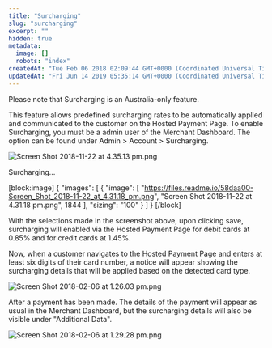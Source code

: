 ```yaml
---
title: "Surcharging"
slug: "surcharging"
excerpt: ""
hidden: true
metadata: 
  image: []
  robots: "index"
createdAt: "Tue Feb 06 2018 02:09:44 GMT+0000 (Coordinated Universal Time)"
updatedAt: "Fri Jun 14 2019 05:35:14 GMT+0000 (Coordinated Universal Time)"
---
```

Please note that Surcharging is an Australia-only feature.

This feature allows predefined surcharging rates to be automatically applied and communicated to the customer on the Hosted Payment Page. To enable Surcharging, you must be a admin user of the Merchant Dashboard. The option can be found under Admin > Account > Surcharging.

![](https://files.readme.io/5eb008f-Screen_Shot_2018-11-22_at_4.35.13_pm.png "Screen Shot 2018-11-22 at 4.35.13 pm.png")

Surcharging...

[block:image]
{
  "images": [
    {
      "image": [
        "https://files.readme.io/58daa00-Screen_Shot_2018-11-22_at_4.31.18_pm.png",
        "Screen Shot 2018-11-22 at 4.31.18 pm.png",
        1844
      ],
      "sizing": "100"
    }
  ]
}
[/block]


With the selections made in the screenshot above, upon clicking save, surcharging will enabled via the Hosted Payment Page for debit cards at 0.85% and for credit cards at 1.45%.

Now, when a customer navigates to the Hosted Payment Page and enters at least six digits of their card number, a notice will appear showing the surcharging details that will be applied based on the detected card type.

![](https://files.readme.io/b1d2ab5-Screen_Shot_2018-02-06_at_1.26.03_pm.png "Screen Shot 2018-02-06 at 1.26.03 pm.png")

After a payment has been made. The details of the payment will appear as usual in the Merchant Dashboard, but the surcharging details will also be visible under "Additional Data".

![](https://files.readme.io/2782c25-Screen_Shot_2018-02-06_at_1.29.28_pm.png "Screen Shot 2018-02-06 at 1.29.28 pm.png")
